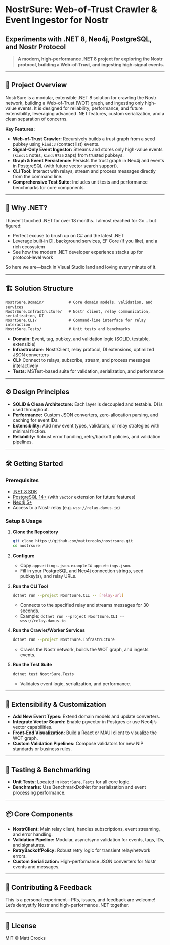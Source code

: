 # NostrSure: Web-of-Trust Crawler & Event Ingestor for Nostr
## Experiments with .NET 8, Neo4j, PostgreSQL, and Nostr Protocol


> **A modern, high-performance .NET 8 project for exploring the Nostr protocol, building a Web-of-Trust, and ingesting high-signal events.**

---

## 🚀 Project Overview

NostrSure is a modular, extensible .NET 8 solution for crawling the Nostr network, building a Web-of-Trust (WOT) graph, and ingesting only high-value events. It is designed for reliability, performance, and future extensibility, leveraging advanced .NET features, custom serialization, and a clean separation of concerns.

**Key Features:**
- **Web-of-Trust Crawler:** Recursively builds a trust graph from a seed pubkey using `kind:3` (contact list) events.
- **Signal-Only Event Ingestor:** Streams and stores only high-value events (`kind:1` notes, `kind:9735` zaps) from trusted pubkeys.
- **Graph & Event Persistence:** Persists the trust graph in Neo4j and events in PostgreSQL (with future vector search support).
- **CLI Tool:** Interact with relays, stream and process messages directly from the command line.
- **Comprehensive Test Suite:** Includes unit tests and performance benchmarks for core components.

---


## 🎯 Why .NET?

I haven’t touched .NET for over 18 months. I almost reached for Go… but figured:

- Perfect excuse to brush up on C# and the latest .NET  
- Leverage built‑in DI, background services, EF Core (if you like), and a rich ecosystem  
- See how the modern .NET developer experience stacks up for protocol‑level work  

So here we are—back in Visual Studio land and loving every minute of it.

---

## 🏗️ Solution Structure

```
NostrSure.Domain/           # Core domain models, validation, and services
NostrSure.Infrastructure/   # Nostr client, relay communication, serialization, DI
NosrtSure.CLI/              # Command-line interface for relay interaction
NostrSure.Tests/            # Unit tests and benchmarks
```

- **Domain:** Event, tag, pubkey, and validation logic (SOLID, testable, extensible)
- **Infrastructure:** NostrClient, relay protocol, DI extensions, optimized JSON converters
- **CLI:** Connect to relays, subscribe, stream, and process messages interactively
- **Tests:** MSTest-based suite for validation, serialization, and performance

---

## ⚙️ Design Principles

- **SOLID & Clean Architecture:** Each layer is decoupled and testable. DI is used throughout.
- **Performance:** Custom JSON converters, zero-allocation parsing, and caching for event IDs.
- **Extensibility:** Add new event types, validators, or relay strategies with minimal friction.
- **Reliability:** Robust error handling, retry/backoff policies, and validation pipelines.

---

## 🛠️ Getting Started

### Prerequisites
- [.NET 8 SDK](https://dotnet.microsoft.com/download)
- [PostgreSQL 14+](https://www.postgresql.org/) (with `vector` extension for future features)
- [Neo4j 5+](https://neo4j.com/)
- Access to a Nostr relay (e.g. `wss://relay.damus.io`)

### Setup & Usage

1. **Clone the Repository**
   ```bash
   git clone https://github.com/mattcrooks/nostrsure.git
   cd nostrsure
   ```

2. **Configure**
   - Copy `appsettings.json.example` to `appsettings.json`.
   - Fill in your PostgreSQL and Neo4j connection strings, seed pubkey(s), and relay URLs.

3. **Run the CLI Tool**
   ```bash
   dotnet run --project NosrtSure.CLI -- [relay-url]
   ```
   - Connects to the specified relay and streams messages for 30 seconds.
   - Example: `dotnet run --project NosrtSure.CLI -- wss://relay.damus.io`

4. **Run the Crawler/Worker Services**
   ```bash
   dotnet run --project NostrSure.Infrastructure
   ```
   - Crawls the Nostr network, builds the WOT graph, and ingests events.

5. **Run the Test Suite**
   ```bash
   dotnet test NostrSure.Tests
   ```
   - Validates event logic, serialization, and performance.

---

## 🧩 Extensibility & Customization

- **Add New Event Types:** Extend domain models and update converters.
- **Integrate Vector Search:** Enable pgvector in Postgres or use Neo4j’s vector capabilities.
- **Front-End Visualization:** Build a React or MAUI client to visualize the WOT graph.
- **Custom Validation Pipelines:** Compose validators for new NIP standards or business rules.

---

## 🧪 Testing & Benchmarking

- **Unit Tests:** Located in `NostrSure.Tests` for all core logic.
- **Benchmarks:** Use BenchmarkDotNet for serialization and event processing performance.

---

## 📦 Core Components

- **NostrClient:** Main relay client, handles subscriptions, event streaming, and error handling.
- **Validation Pipeline:** Modular, async/sync validation for events, tags, IDs, and signatures.
- **RetryBackoffPolicy:** Robust retry logic for transient relay/network errors.
- **Custom Serialization:** High-performance JSON converters for Nostr events and messages.

---

## 🙌 Contributing & Feedback

This is a personal experiment—PRs, issues, and feedback are welcome! Let’s demystify Nostr and high-performance .NET together.

---

## 📄 License

MIT © Matt Crooks
